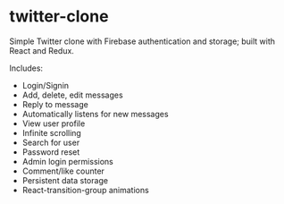 # twitter-clone

Simple Twitter clone with Firebase authentication and storage; built with React and Redux.

Includes:

- Login/Signin
- Add, delete, edit messages
- Reply to message
- Automatically listens for new messages
- View user profile
- Infinite scrolling
- Search for user
- Password reset
- Admin login permissions
- Comment/like counter
- Persistent data storage
- React-transition-group animations
